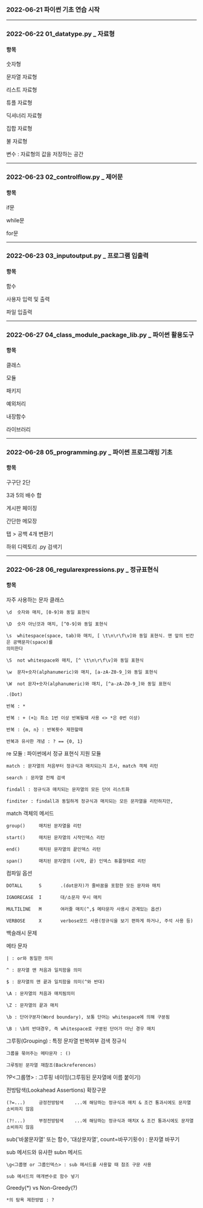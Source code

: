 ### 2022-06-21 파이썬 기초 연습 시작

---

### 2022-06-22 01_datatype.py _ 자료형

#### 항목
숫자형

문자열 자료형

리스트 자료형

튜플 자료형

딕셔너리 자료형

집합 자료형

불 자료형

변수 : 자료형의 값을 저장하는 공간

---

### 2022-06-23 02_controlflow.py _ 제어문

#### 항목
if문

while문

for문

---

### 2022-06-23 03_inputoutput.py _ 프로그램 입출력

#### 항목
함수

사용자 입력 및 출력

파일 입출력

---

### 2022-06-27 04_class_module_package_lib.py _ 파이썬 활용도구

#### 항목
클래스

모듈

패키지

예외처리

내장함수

라이브러리

---

### 2022-06-28 05_programming.py _ 파이썬 프로그래밍 기초

#### 항목
구구단 2단

3과 5의 배수 합

게시판 페이징

간단한 메모장

탭 > 공백 4개 변환기

하위 디렉토리 .py 검색기

---

### 2022-06-28 06_regularexpressions.py _ 정규표현식

#### 항목

자주 사용하는 문자 클래스

    \d  숫자와 매치, [0-9]와 동일 표현식
    
    \D  숫자 아닌것과 매치, [^0-9]와 동일 표현식
    
    \s  whitespace(space, tab)와 매치, [ \t\n\r\f\v]와 동일 표현식. 맨 앞의 빈칸은 공백문자(space)를 
    의미한다
    
    \S  not whitespace와 매치, [^ \t\n\r\f\v]와 동일 표현식
    
    \w  문자+숫자(alphanumeric)와 매치, [a-zA-Z0-9_]와 동일 표현식
    
    \W  not 문자+숫자(alphanumeric)와 매치, [^a-zA-Z0-9_]와 동일 표현식

	.(Dot)
		
	반복 : *

	반복 : + (+는 최소 1번 이상 반복될때 사용 <> *은 0번 이상)

	반복 : {m, n} : 반복횟수 제한할때

	반복과 유사한 개념 : ? == {0, 1}

re 모듈 : 파이썬에서 정규 표현식 지원 모듈

	match : 문자열의 처음부터 정규식과 매치되는지 조사, match 객체 리턴

	search : 문자열 전체 검색

	findall : 정규식과 매치되는 문자열의 모든 단어 리스트화

	finditer : findall과 동일하게 정규식과 매치되는 모든 문자열을 리턴하지만,

match 객체의 메서드

	group()     매치된 문자열을 리턴
	
	start()     매치된 문자열의 시작인덱스 리턴
	
	end()       매치된 문자열의 끝인덱스 리턴
	
	span()      매치된 문자열의 (시작, 끝) 인덱스 튜플형태로 리턴
	
컴파일 옵션

	DOTALL      S       .(dot문자)가 줄바꿈을 포함한 모든 문자와 매치
	
	IGNORECASE  I       대/소문자 무시 매치
	
	MULTILINE   M       여러줄 매치(^,$ 메타문자 사용시 관계있는 옵션)
	
	VERBOSE     X       verbose모드 사용(정규식을 보기 편하게 하거나, 주석 사용 등)

백슬래시 문제

메타 문자

	| : or와 동일한 의미

	^ : 문자열 맨 처음과 일치함을 의미
	
	$ : 문자열의 맨 끝과 일치함을 의미(^와 반대)
	 
	\A : 문자열의 처음과 매치됨의미
	
	\Z : 문자열의 끝과 매치
	
	\b : 단어구분자(Word boundary), 보통 단어는 whitespace에 의해 구분됨
	
	\B : \b의 반대경우, 즉 whitespace로 구분된 단어가 아닌 경우 매치
	
그루핑(Grouping) : 특정 문자열 반복여부 검색 정규식
	
    그룹을 묶어주는 메타문자 : ()
	
	그루핑된 문자열 재참조(Backreferences)
	
?P<그룹명> : 그루핑 네이밍(그루핑된 문자열에 이름 붙이기)

전방탐색(Lookahead Assertions) 확장구문

    (?=...)     긍정전방탐색    ...에 해당하는 정규식과 매치 & 조건 통과시에도 문자열 소비하지 않음

    (?!...)     부정전방탐색    ...에 해당하는 정규식과 매치X & 조건 통과시에도 문자열 소비하지 않음

sub('바꿀문자열' 또는 함수, '대상문자열', count=바꾸기횟수) : 문자열 바꾸기

sub 메서드와 유사한 subn 메서드

	\g<그룹명 or 그룹인덱스> : sub 메서드를 사용할 때 참조 구문 사용

	sub 메서드의 매개변수로 함수 넣기

Greedy(*) vs Non-Greedy(?)

    *의 탐욕 제한방법 : ?